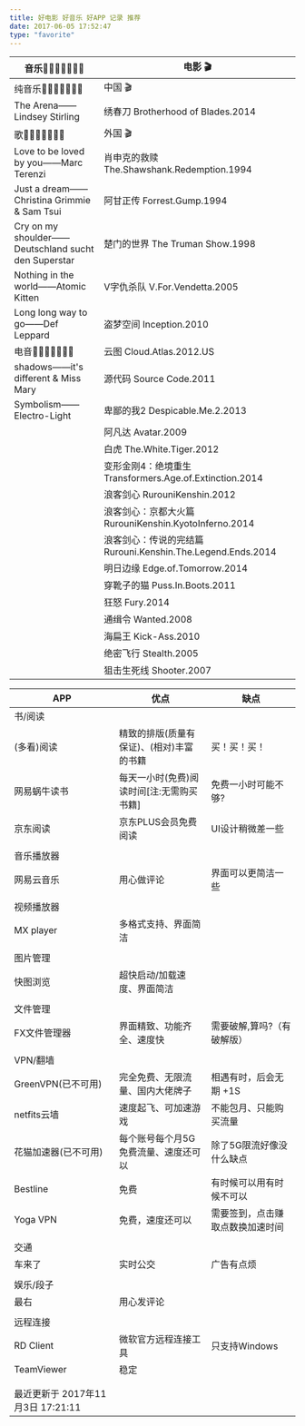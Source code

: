 ```yaml
---
title: 好电影 好音乐 好APP 记录 推荐
date: 2017-06-05 17:52:47
type: "favorite"
---
```


音乐🎵🎵🎵🎵🎵🎵🎵                                       |电影 🎬
------------------------------------------------------|------------------------------------------------------------
纯音乐🎵🎵🎵🎵🎵🎵🎵                                     |中国 🎬
The Arena——Lindsey Stirling                         |绣春刀 Brotherhood of Blades.2014
歌🎵🎵🎵🎵🎵🎵🎵                                         |外国 🎬
Love to be loved by you——Marc Terenzi               |肖申克的救赎 The.Shawshank.Redemption.1994
Just a dream——Christina Grimmie & Sam Tsui          |阿甘正传 Forrest.Gump.1994
Cry on my shoulder——Deutschland sucht den Superstar |楚门的世界 The Truman Show.1998
Nothing in the world——Atomic Kitten                 |V字仇杀队 V.For.Vendetta.2005
Long long way to go——Def Leppard                    |盗梦空间 Inception.2010
电音🎵🎵🎵🎵🎵🎵🎵                                       |云图 Cloud.Atlas.2012.US
shadows——it's different & Miss Mary                 |源代码 Source Code.2011
Symbolism——Electro-Light                            |卑鄙的我2 Despicable.Me.2.2013
                                                      |阿凡达 Avatar.2009
                                                      |白虎 The.White.Tiger.2012
                                                      |变形金刚4：绝境重生 Transformers.Age.of.Extinction.2014
                                                      |浪客剑心 RurouniKenshin.2012
                                                      |浪客剑心：京都大火篇 RurouniKenshin.KyotoInferno.2014
                                                      |浪客剑心：传说的完结篇 Rurouni.Kenshin.The.Legend.Ends.2014
                                                      |明日边缘 Edge.of.Tomorrow.2014
                                                      |穿靴子的猫 Puss.In.Boots.2011
                                                      |狂怒 Fury.2014
                                                      |通缉令 Wanted.2008
                                                      |海扁王 Kick-Ass.2010
                                                      |绝密飞行 Stealth.2005
                                                      |狙击生死线 Shooter.2007

APP                                                  | 优点                                                     | 缺点
-----------------------------------------------------|----------------------------------------------------------|----------------------------------
书/阅读	                                             |                                                          |
(多看)阅读                                           |精致的排版(质量有保证)、(相对)丰富的书籍                  |买！买！买！
网易蜗牛读书                                         |每天一小时(免费)阅读时间[注:无需购买书籍]                 |免费一小时可能不够?
京东阅读							                 |京东PLUS会员免费阅读                                      |UI设计稍微差一些
                                                     |                                                          |
音乐播放器                                           |                                                          |
网易云音乐							                 |用心做评论                                                |界面可以更简洁一些
                                                     |                                                          |
视频播放器                                           |                                                          |
MX player                                            |多格式支持、界面简洁                                      |
								                     |                                                          |
图片管理							                 |                                                          |
快图浏览							                 |超快启动/加载速度、界面简洁                               |
								                     |                                                          |
文件管理							                 |                                                          |
FX文件管理器						                 |界面精致、功能齐全、速度快                                |需要破解,算吗?（有破解版）
								                     |                                                          |
VPN/翻墙							                 |                                                          |
GreenVPN(已不可用)		                             |完全免费、无限流量、国内大佬牌子                          |相遇有时，后会无期 +1S
netfits云墙											 |速度起飞、可加速游戏                                      |不能包月、只能购买流量
花猫加速器(已不可用)							     |每个账号每个月5G免费流量、速度还可以                      |除了5G限流好像没什么缺点
Bestline                                             |免费                                                      |有时候可以用有时候不可以            
Yoga VPN 											 |免费，速度还可以                                          |需要签到，点击赚取点数换加速时间
                                                     |                                                          |
交通                                                 |                                                          |
车来了                                               |实时公交                                                  |广告有点烦
                                                     |                                                          |
娱乐/段子                                            |                                                          |
最右                                                 |用心发评论                                                |
                                                     |                                                          |
远程连接                                             |                                                          |
RD Client                                            |微软官方远程连接工具                                      |只支持Windows
TeamViewer                                           |稳定                                                      |
                                                     |                                                          |
                                                     |                                                          |
最近更新于 2017年11月3日 17:21:11                    |                                                          |
